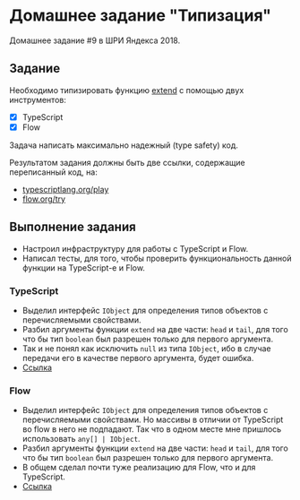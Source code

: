 # Домашнее задание "Типизация"

Домашнее задание #9 в ШРИ Яндекса 2018.

## Задание

Необходимо типизировать функцию [extend](https://gist.github.com/alt-j/9dae0e73b118370cf54f2d08a22e02de) с помощью двух инструментов:

- [x] TypeScript
- [x] Flow

Задача написать максимально надежный (type safety) код.

Результатом задания должны быть две ссылки, содержащие переписанный код, на:

- [typescriptlang.org/play](https://www.typescriptlang.org/play)
- [flow.org/try](https://flow.org/try)

## Выполнение задания

- Настроил инфраструктуру для работы с TypeScript и Flow.
- Написал тесты, для того, чтобы проверить функциональность данной функции на TypeScript-е и Flow.

### TypeScript

- Выделил интерфейс `IObject` для определения типов объектов с перечисляемыми свойствами.
- Разбил аргументы функции `extend` на две части: `head` и `tail`, для того что бы тип `boolean` был разрешен только для первого аргумента.
- Так и не понял как исключить `null` из типа `IObject`, ибо в случае передачи его в качестве первого аргумента, будет ошибка.
- [Ссылка](https://www.typescriptlang.org/play/#src=const%20hasOwnProperty%20%3D%20Object.prototype.hasOwnProperty%3B%0D%0Aconst%20toString%20%3D%20Object.prototype.toString%3B%0D%0A%0D%0A%2F**%0D%0A%20*%20%D0%9F%D1%80%D0%BE%D0%B2%D0%B5%D1%80%D1%8F%D0%B5%D1%82%2C%20%D1%87%D1%82%D0%BE%20%D0%BF%D0%B5%D1%80%D0%B5%D0%B4%D0%B0%D0%BD%D0%BD%D1%8B%D0%B9%20%D0%BE%D0%B1%D1%8A%D0%B5%D0%BA%D1%82%20%D1%8F%D0%B2%D0%BB%D1%8F%D0%B5%D1%82%D1%81%D1%8F%20%22%D0%BF%D0%BB%D0%BE%D1%81%D0%BA%D0%B8%D0%BC%22%20(%D1%82.%D0%B5.%20%D1%81%D0%BE%D0%B7%D0%B4%D0%B0%D0%BD%D0%BD%D1%8B%D0%BC%20%D1%81%20%D0%BF%D0%BE%D0%BC%D0%BE%D1%89%D1%8C%D1%8E%20%22%7B%7D%22%0D%0A%20*%20%D0%B8%D0%BB%D0%B8%20%22new%20Object%22).%0D%0A%20*%0D%0A%20*%20%40param%20%7BObject%7D%20obj%0D%0A%20*%20%40returns%20%7BBoolean%7D%0D%0A%20*%2F%0D%0Afunction%20isPlainObject%20(obj%3A%20object)%3A%20boolean%20%7B%0D%0A%20%20if%20(toString.call(obj)%20!%3D%3D%20'%5Bobject%20Object%5D')%20%7B%0D%0A%20%20%20%20return%20false%3B%0D%0A%20%20%7D%0D%0A%0D%0A%20%20const%20prototype%20%3D%20Object.getPrototypeOf(obj)%3B%0D%0A%0D%0A%20%20return%20prototype%20%3D%3D%3D%20null%20%7C%7C%20prototype%20%3D%3D%3D%20Object.prototype%3B%0D%0A%7D%0D%0A%0D%0Aexport%20interface%20IObject%20extends%20Object%20%7B%0D%0A%20%20%5Bkey%3A%20string%5D%3A%20any%3B%0D%0A%7D%0D%0A%0D%0A%2F**%0D%0A%20*%20%D0%9A%D0%BE%D0%BF%D0%B8%D1%80%D1%83%D0%B5%D1%82%20%D0%BF%D0%B5%D1%80%D0%B5%D1%87%D0%B8%D1%81%D0%BB%D0%B8%D0%BC%D1%8B%D0%B5%20%D1%81%D0%B2%D0%BE%D0%B9%D1%81%D1%82%D0%B2%D0%B0%20%D0%BE%D0%B4%D0%BD%D0%BE%D0%B3%D0%BE%20%D0%B8%D0%BB%D0%B8%20%D0%BD%D0%B5%D1%81%D0%BA%D0%BE%D0%BB%D1%8C%D0%BA%D0%B8%D1%85%20%D0%BE%D0%B1%D1%8A%D0%B5%D0%BA%D1%82%D0%BE%D0%B2%20%D0%B2%20%D1%86%D0%B5%D0%BB%D0%B5%D0%B2%D0%BE%D0%B9%20%D0%BE%D0%B1%D1%8A%D0%B5%D0%BA%D1%82.%0D%0A%20*%0D%0A%20*%20%40param%20%7BBoolean%7D%20%5Bdeep%3Dfalse%5D%20%D0%9F%D1%80%D0%B8%20%D0%B7%D0%BD%D0%B0%D1%87%D0%B5%D0%BD%D0%B8%D0%B8%20%60true%60%20%D1%81%D0%B2%D0%BE%D0%B9%D1%81%D1%82%D0%B2%D0%B0%20%D0%BA%D0%BE%D0%BF%D0%B8%D1%80%D1%83%D1%8E%D1%82%D1%81%D1%8F%20%D1%80%D0%B5%D0%BA%D1%83%D1%80%D1%81%D0%B8%D0%B2%D0%BD%D0%BE.%0D%0A%20*%20%40param%20%7BObject%7D%20target%20%D0%9E%D0%B1%D1%8A%D0%B5%D0%BA%D1%82%20%D0%B4%D0%BB%D1%8F%20%D1%80%D0%B0%D1%81%D1%88%D0%B8%D1%80%D0%B5%D0%BD%D0%B8%D1%8F.%20%D0%9E%D0%BD%20%D0%BF%D0%BE%D0%BB%D1%83%D1%87%D0%B8%D1%82%20%D0%BD%D0%BE%D0%B2%D1%8B%D0%B5%20%D1%81%D0%B2%D0%BE%D0%B9%D1%81%D1%82%D0%B2%D0%B0.%0D%0A%20*%20%40param%20%7B...Object%7D%20objects%20%D0%9E%D0%B1%D1%8A%D0%B5%D0%BA%D1%82%D1%8B%20%D1%81%D0%BE%20%D1%81%D0%B2%D0%BE%D0%B9%D1%81%D1%82%D0%B2%D0%B0%D0%BC%D0%B8%20%D0%B4%D0%BB%D1%8F%20%D0%BA%D0%BE%D0%BF%D0%B8%D1%80%D0%BE%D0%B2%D0%B0%D0%BD%D0%B8%D1%8F.%20%D0%90%D1%80%D0%B3%D1%83%D0%BC%D0%B5%D0%BD%D1%82%D1%8B%20%D1%81%D0%BE%20%D0%B7%D0%BD%D0%B0%D1%87%D0%B5%D0%BD%D0%B8%D1%8F%D0%BC%D0%B8%0D%0A%20*%20%20%20%20%20%20%60null%60%20%D0%B8%D0%BB%D0%B8%20%60undefined%60%20%D0%B8%D0%B3%D0%BD%D0%BE%D1%80%D0%B8%D1%80%D1%83%D1%8E%D1%82%D1%81%D1%8F.%0D%0A%20*%20%40returns%20%7BObject%7D%0D%0A%20*%2F%0D%0Afunction%20extend%20(head%3A%20boolean%20%7C%20IObject%2C%20...tail%3A%20IObject%5B%5D)%3A%20IObject%20%7B%0D%0A%20%20let%20target%3A%20IObject%3B%0D%0A%20%20let%20deep%3A%20boolean%3B%0D%0A%20%20let%20i%3A%20number%3B%0D%0A%0D%0A%20%20%2F%2F%20%D0%9E%D0%B1%D1%80%D0%B0%D0%B1%D0%B0%D1%82%D1%8B%D0%B2%D0%B0%D0%B5%D0%BC%20%D1%81%D0%B8%D1%82%D1%83%D0%B0%D1%86%D0%B8%D1%8E%20%D0%B3%D0%BB%D1%83%D0%B1%D0%BE%D0%BA%D0%BE%D0%B3%D0%BE%20%D0%BA%D0%BE%D0%BF%D0%B8%D1%80%D0%BE%D0%B2%D0%B0%D0%BD%D0%B8%D1%8F.%0D%0A%20%20if%20(typeof%20head%20%3D%3D%3D%20'boolean')%20%7B%0D%0A%20%20%20%20deep%20%3D%20head%3B%0D%0A%20%20%20%20target%20%3D%20tail%5B0%5D%3B%0D%0A%20%20%20%20i%20%3D%201%3B%0D%0A%20%20%7D%20else%20%7B%0D%0A%20%20%20%20deep%20%3D%20false%3B%0D%0A%20%20%20%20target%20%3D%20head%3B%0D%0A%20%20%20%20i%20%3D%200%3B%0D%0A%20%20%7D%0D%0A%0D%0A%20%20for%20(%3B%20i%20%3C%20tail.length%3B%20i%2B%2B)%20%7B%0D%0A%20%20%20%20const%20obj%3A%20IObject%20%3D%20tail%5Bi%5D%3B%0D%0A%0D%0A%20%20%20%20if%20(!obj)%20%7B%0D%0A%20%20%20%20%20%20continue%3B%0D%0A%20%20%20%20%7D%0D%0A%0D%0A%20%20%20%20for%20(const%20key%20in%20obj)%20%7B%0D%0A%20%20%20%20%20%20if%20(hasOwnProperty.call(obj%2C%20key))%20%7B%0D%0A%20%20%20%20%20%20%20%20const%20val%3A%20any%20%3D%20obj%5Bkey%5D%3B%0D%0A%20%20%20%20%20%20%20%20const%20isArray%3A%20boolean%20%3D%20val%20%26%26%20Array.isArray(val)%3B%0D%0A%0D%0A%20%20%20%20%20%20%20%20%2F%2F%20%D0%9A%D0%BE%D0%BF%D0%B8%D1%80%D1%83%D0%B5%D0%BC%20%22%D0%BF%D0%BB%D0%BE%D1%81%D0%BA%D0%B8%D0%B5%22%20%D0%BE%D0%B1%D1%8A%D0%B5%D0%BA%D1%82%D1%8B%20%D0%B8%20%D0%BC%D0%B0%D1%81%D1%81%D0%B8%D0%B2%D1%8B%20%D1%80%D0%B5%D0%BA%D1%83%D1%80%D1%81%D0%B8%D0%B2%D0%BD%D0%BE.%0D%0A%20%20%20%20%20%20%20%20if%20(deep%20%26%26%20val%20%26%26%20(isPlainObject(val)%20%7C%7C%20isArray))%20%7B%0D%0A%20%20%20%20%20%20%20%20%20%20const%20src%3A%20any%20%3D%20target%5Bkey%5D%3B%0D%0A%20%20%20%20%20%20%20%20%20%20let%20clone%3A%20IObject%3B%0D%0A%0D%0A%20%20%20%20%20%20%20%20%20%20if%20(isArray)%20%7B%0D%0A%20%20%20%20%20%20%20%20%20%20%20%20clone%20%3D%20src%20%26%26%20Array.isArray(src)%20%3F%20src%20%3A%20%5B%5D%3B%0D%0A%20%20%20%20%20%20%20%20%20%20%7D%20else%20%7B%0D%0A%20%20%20%20%20%20%20%20%20%20%20%20clone%20%3D%20src%20%26%26%20isPlainObject(src)%20%3F%20src%20%3A%20%7B%7D%3B%0D%0A%20%20%20%20%20%20%20%20%20%20%7D%0D%0A%0D%0A%20%20%20%20%20%20%20%20%20%20target%5Bkey%5D%20%3D%20extend(deep%2C%20clone%2C%20val)%3B%0D%0A%20%20%20%20%20%20%20%20%7D%20else%20%7B%0D%0A%20%20%20%20%20%20%20%20%20%20target%5Bkey%5D%20%3D%20val%3B%0D%0A%20%20%20%20%20%20%20%20%7D%0D%0A%20%20%20%20%20%20%7D%0D%0A%20%20%20%20%7D%0D%0A%20%20%7D%0D%0A%0D%0A%20%20return%20target%3B%0D%0A%7D%0D%0A)

### Flow

- Выделил интерфейс `IObject` для определения типов объектов с перечисляемыми свойствами. Но массивы в отличии от TypeScript во flow в него не подпадают. Так что в одном месте мне пришлось использовать `any[] | IObject`.
- Разбил аргументы функции `extend` на две части: `head` и `tail`, для того что бы тип `boolean` был разрешен только для первого аргумента.
- В общем сделал почти туже реализацию для Flow, что и для TypeScript.
- [Ссылка]( https://flow.org/try/#0PTAEAEDMBsHsHcBQBjWA7AzgF1ACwIYYDy8aACgE6wAOAphVgJ6gC8oRARgFa3JYB01KllhM6-AsVKUa9JgG4U6bKBEBlLBQCWaAOat23XgKGjRjces07dixMABUDxKAehA+CCABEEB8IICYQQKwgnoDyIP6AQiAANKCA4iCh3qCA-CCB-oAsIIAMIIC8IOmA0iCAnCCg3oCMIIBSIP6AXCChoEG+gNwgIaGAgiBBoABE8dXe9aWAHCCAPCDNoAAUofz+-KD13oDsIGmZWT3jCd493oCSIIAyIIByIC0A3gC+zS5uXdVdLWi08IY8fM0AlPyHhxDU+BT4ALag25zXWLugsG4T3AFFoWAArhRMF8AEKwWDQWj4NC7Q7ARCQcFoPhadCgLQYMjQfA6H7GQaArgALiuxluNI48MRyK+LnxkEGVm0en4yHw0GgA0pt1AAEIWGwAOQAbUp5LJfAAupKRds2aBQKCIVDQJB+RhaIoNai2ahMDhTCIxLQaQqcGw7fxdGCZFaLLQiJAhdxbnYNVrIWhQJbzHRWBLQGhwQLQAAfWPB4Sh2jhh1GPiCJPWxQm2gAD2osAY+LQWHoeuQKYAknbQPmy2gACYYWl8Vka6UAa1ojBp2G5ukVNORjBziHsTiegCwQbzxLqeQDCIGEEkkol16icell-ONfN4cvVQr5UvlkulvIBmEDix1O6X8nW81TW3UAoiD5YplWK+UDfwBiIP5qn8Pc8kKEpygeVxgReN5Pm2OEESRFFQGlRtaFoagWD1aADUVDxPFOSZ0lSKJ-HSLpTgAA00cFaAo3d90PY9QFKWd5wXDYGiaTwygXTx6i6XxzwgtxwGgj4vjtf4sFeZ0cEAPBAP3KUBklqUBPFSepAAkQedSK6IIxjk9JFmqBc1wqc9fG3eiDyPVJhOeV5xO2fgXMkgF0ywFsFLA0IsnGOJ6mAxjUh6U4VKaFi5x8Y8yP00BAAQQTwLwXHpSN8-zQEI4jdKCUKng1AqKKjAU6JvUAKKxVDIB0WhG1Ki9z3wxcOMaeyQTBQMW2+DzUVcdEzRUetaCbAxMWxLBcSDIaRoGXAkUbBkmUQuNQBrDzIhc-hpK0aAaTW35pUVelVtrNUNURHBpIoWS9rtI1QAu0BUPQxaEORe7Hq0Gko3eDh6D9UAQFABT1IKVJfOPfx5n40IF1SX8ui2C8TIKbwWKvZjWOijI9Ig9lOXdWAOTm-BG1TUBJUZN60BVdsCue6gDBJxt7o1K7ZIMbboGlAAGRVWfxAwAEZ7v+WhsJTM76bQxm2Cwg0BfZsEmfmgWtAMHnRfHDVICLQZ5EFgAeVQSWgfhET0LBcANrQAGpbdVdVQAGnBKVujzOdN6UtH57WCq0DkBlFYU6YK530AmqNDSdk0w91ihBhd0Bu2YHR3K4R2w41APBkkEhyCoOgGEYXl+UFSlIhT25M6zjUk4AN35Yc0GYNhKS7HtfdruvlBwAkAEEKDeXtQCp5kgzYRvoFAAAyGfQEH4f+AHof8EYAYp99P3a6BmcoqXeZWnaToun8fpQM-PzTh6DT+MstSeL4gShKdsOc4GBnZ-nqev8GAkiRJGgO0G9+QinjPiDAi817V1Dt3JOGAKDIGbq3E210wQd0YF3bu51lbIDgOcZBh0Vp3W3t3d+K9h412wXXfBKY2AIOQL-KBJcKFrwGAwkUAB+UADDQA0kOgLWuYsJawOwXg9AdCeGIN-v-YkpIPLsMQVwqRjCaR7EEVnWO1ClZYAwbhNg01GwfxlpEcR5xIibw0caOsIipbYJ0XogwU8rGgF6pomObItEBh1DonMiggA)
